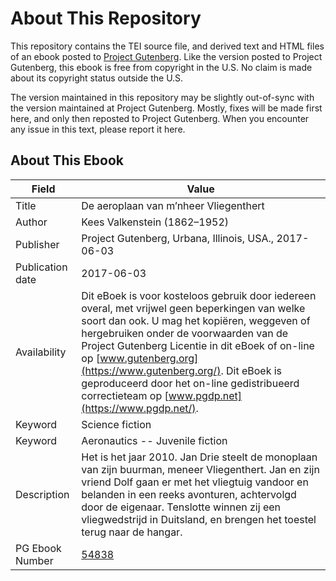 # About This Repository

This repository contains the TEI source file, and derived text and HTML files of an ebook posted to [Project Gutenberg](https://www.gutenberg.org/). Like the version posted to Project Gutenberg, this ebook is free from copyright in the U.S. No claim is made about its copyright status outside the U.S.

The version maintained in this repository may be slightly out-of-sync with the version maintained at Project Gutenberg. Mostly, fixes will be made first here, and only then reposted to Project Gutenberg. When you encounter any issue in this text, please report it here.

## About This Ebook

| Field | Value |
|-------|-------|
| Title | De aeroplaan van m’nheer Vliegenthert |
| Author | Kees Valkenstein (1862–1952) |
| Publisher | Project Gutenberg, Urbana, Illinois, USA., 2017-06-03 |
| Publication date | 2017-06-03 |
| Availability | Dit eBoek is voor kosteloos gebruik door iedereen overal, met vrijwel geen beperkingen van welke soort dan ook. U mag het kopiëren, weggeven of hergebruiken onder de voorwaarden van de Project Gutenberg Licentie in dit eBoek of on-line op [www.gutenberg.org](https://www.gutenberg.org/). Dit eBoek is geproduceerd door het on-line gedistribueerd correctieteam op [www.pgdp.net](https://www.pgdp.net/). |
| Keyword | Science fiction |
| Keyword | Aeronautics -- Juvenile fiction |
| Description | Het is het jaar 2010. Jan Drie steelt de monoplaan van zijn buurman, meneer Vliegenthert. Jan en zijn vriend Dolf gaan er met het vliegtuig vandoor en belanden in een reeks avonturen, achtervolgd door de eigenaar. Tenslotte winnen zij een vliegwedstrijd in Duitsland, en brengen het toestel terug naar de hangar. |
| PG Ebook Number | [54838](https://www.gutenberg.org/ebooks/54838) |
